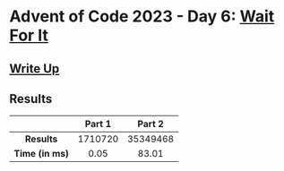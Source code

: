 # Advent of Code 2023 - Day 6: [Wait For It](https://adventofcode.com/2023/day/6)

## [Write Up](https://codingap.github.io/advent-of-code/writeups/2023/day06)
## Results
|| **Part 1** | **Part 2** |
|:--:|:---:|:---:|
| **Results** | 1710720 | 35349468 |
| **Time (in ms)** | 0.05 | 83.01 |